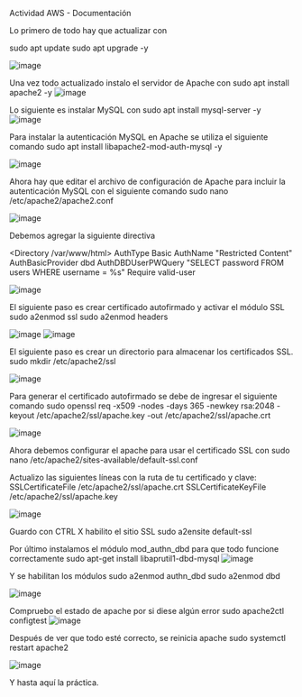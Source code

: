 Actividad AWS - Documentación 

Lo primero de todo hay que actualizar con 

sudo apt update
sudo apt upgrade -y

![image](https://github.com/user-attachments/assets/8107e54f-604d-4e5e-aee2-1b68e67d2695)

Una vez todo actualizado instalo el servidor de Apache con 
sudo apt install apache2 -y
![image](https://github.com/user-attachments/assets/33a8768d-fa04-4486-bbe8-9a923f2b4512)

Lo siguiente es instalar MySQL con
sudo apt install mysql-server -y
![image](https://github.com/user-attachments/assets/2f24e870-aaa9-45ae-b1bb-677e94400c63)

Para instalar la autenticación MySQL en Apache se utiliza el siguiente comando
sudo apt install libapache2-mod-auth-mysql -y

![image](https://github.com/user-attachments/assets/f17117d5-8f30-4c6b-ab2c-cc2298878bd9)

Ahora hay que editar el archivo de configuración de Apache para incluir la autenticación MySQL con el siguiente comando 
sudo nano /etc/apache2/apache2.conf

![image](https://github.com/user-attachments/assets/a646365b-2919-498f-a504-d5d4929fc08b)

Debemos agregar la siguiente  directiva

<Directory /var/www/html>
    AuthType Basic
    AuthName "Restricted Content"
    AuthBasicProvider dbd
    AuthDBDUserPWQuery "SELECT password FROM users WHERE username = %s"
    Require valid-user
</Directory>

![image](https://github.com/user-attachments/assets/1670866e-e965-4f74-b7f1-0e9e432e717c)

El siguiente paso es crear certificado autofirmado y activar el módulo SSL
sudo a2enmod ssl
sudo a2enmod headers

![image](https://github.com/user-attachments/assets/36d69638-f657-44c0-b544-2e8601d82114)
![image](https://github.com/user-attachments/assets/f71aa89f-27c6-41e3-9d02-4ad1a73a0075)

El siguiente paso es crear un directorio para almacenar los certificados SSL.
sudo mkdir /etc/apache2/ssl

![image](https://github.com/user-attachments/assets/385067bd-f983-4558-b6c3-aaf362d33d7f)

Para generar el certificado autofirmado se debe de ingresar el siguiente comando
sudo openssl req -x509 -nodes -days 365 -newkey rsa:2048 -keyout /etc/apache2/ssl/apache.key -out /etc/apache2/ssl/apache.crt

![image](https://github.com/user-attachments/assets/b1aa7274-8e1f-4271-b971-07597a3270ef)

Ahora debemos configurar el apache para usar el certificado SSL con
sudo nano /etc/apache2/sites-available/default-ssl.conf

Actualizo las siguientes líneas con la ruta de tu certificado y clave:
SSLCertificateFile /etc/apache2/ssl/apache.crt
SSLCertificateKeyFile /etc/apache2/ssl/apache.key

![image](https://github.com/user-attachments/assets/d10bf4bb-1fa6-4098-82d9-a02bcbacbe39)

Guardo con CTRL X habilito el sitio SSL
sudo a2ensite default-ssl

Por último instalamos el módulo mod_authn_dbd para que todo funcione correctamente
sudo apt-get install libaprutil1-dbd-mysql
![image](https://github.com/user-attachments/assets/6eef7596-0c03-4306-aa70-d1ca329aa983)

Y se habilitan los módulos 
sudo a2enmod authn_dbd
sudo a2enmod dbd

![image](https://github.com/user-attachments/assets/052d68ea-b801-4e80-84bb-f23b649f3b99)

Compruebo el estado de apache por si diese algún error
sudo apache2ctl configtest
![image](https://github.com/user-attachments/assets/f91d2ab9-23e4-4f54-aa52-d3e170758f4a)


Después de ver que todo esté correcto, se reinicia apache
sudo systemctl restart apache2

![image](https://github.com/user-attachments/assets/edeff031-5039-4ba9-bbcd-88f6630a1c80)

Y hasta aquí la práctica.









